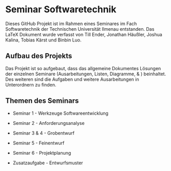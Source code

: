 # Seminar Softwaretechnik
Dieses GitHub Projekt ist im Rahmen eines Seminares im Fach Softwaretechnik der Technischen Universität Ilmenau entstanden. Das LaTeX Dokument wurde verfasst von Till Ender, Jonathan Häußler, Joshua Kalina, Tobias Kärst und Binbin Luo.

## Aufbau des Projekts

Das Projekt ist so aufgebaut, dass das allgemeine Dokumentes Lösungen der einzelnen Seminare (Ausarbeitungen, Listen, Diagramme, & ) beinhaltet. Des weiteren sind die Aufgaben und weitere Ausarbeitungen in Unterordnern zu finden.

## Themen des Seminars

- Seminar 1 - Werkzeuge Softwareentwicklung

- Seminar 2 - Anforderungsanalyse

- Seminar 3 \& 4 - Grobentwurf

- Seminar 5 - Feinentwurf

- Seminar 6 - Projektplanung

- Zusatzaufgabe - Entwurfsmuster
